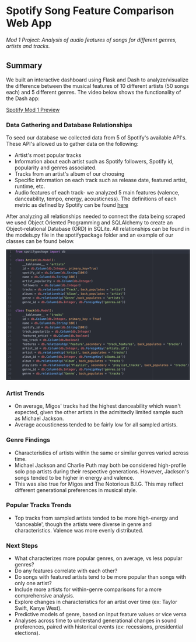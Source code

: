 # Spotify Song Feature Comparison Web App
###### Mod 1 Project: Analysis of audio features of songs for different genres, artists and tracks.

## Summary
We built an interactive dashboard using Flask and Dash to analyze/visualize the difference between the musical features of 10 different artists (50 songs each) and 5 different genres. The video below shows the functionality of the Dash app:

[Spotify Mod 1 Preview](https://www.youtube.com/watch?v=js15D7HlTRw)


### Data Gathering and Database Relationships

To seed our database we collected data from 5 of Spotify's available API's. These API's allowed us to gather data on the following:
  + Artist's most popular tracks
  + Information about each artist such as Spotify followers, Spotify id, popularity and genres associated.
  + Tracks from an artist's album of our choosing
  + Specific information on each track such as release date, featured artist, runtime, etc.
  + Audio features of each track- we analyzed 5 main features (valence, danceability, tempo, energy, acousticness). The definitions of each metric as defined by Spotify can be found [here](https://developer.spotify.com/documentation/web-api/reference/tracks/get-audio-features/)

After analyzing all relationships needed to connect the data being scraped we used Object Oriented Programming and SQLAlchemy to create an Object-relational Database (ORD) in SQLite. All relationships can be found in the models.py file in the spotifypackage folder and an example of our classes can be found below.

![alt text](https://github.com/mrethana/spotify_mod_1/blob/master/Screenshots/ORD.png?raw=True)





### Artist Trends
+ On average, Migos' tracks had the highest danceability which wasn't expected, given the other artists in the admittedly limited sample such as Michael Jackson.
+ Average acousticness tended to be fairly low for all sampled artists.



### Genre Findings
+ Characteristics of artists within the same or similar genres varied across time.
+ Michael Jackson and Charlie Puth may both be considered high-profile solo pop artists during their respective generations. However, Jackson's songs tended to be higher in energy and valence.
+ This was also true for Migos and The Notorious B.I.G.
This may reflect different generational preferences in musical style.


### Popular Tracks Trends
+ Top tracks from sampled artists tended to be more high-energy and 'danceable', though the artists were diverse in genre and characteristics. Valence was more evenly distributed.



### Next Steps
+ What characterizes more popular genres, on average, vs less popular genres?
+ Do any features correlate with each other?
+ Do songs with featured artists tend to be more popular than songs with only one artist?
+ Include more artists for within-genre comparisons for a more comprehensive analysis.
+ Explore changes in characteristics for an artist over time (ex: Taylor Swift, Kanye West).
+ Predictive models of genre, based on input feature values or vice versa
+ Analyses across time to understand generational changes in sound preferences, paired with historical events (ex: recessions, presidential elections).
